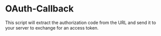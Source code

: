# OAuth-Callback
This script will extract the authorization code from the URL and send it to your server to exchange for an access token.

